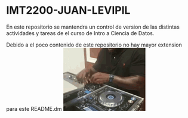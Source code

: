 # IMT2200-JUAN-LEVIPIL
En este repositorio se mantendra un control de version de las distintas actividades y tareas de el curso de Intro a Ciencia de Datos. 

Debido a el poco contenido de este repositorio no hay mayor extension para este README.dm
![demo](shaq-dj.gif)
